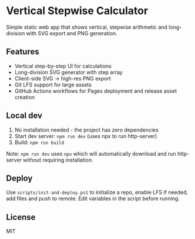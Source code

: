 # Vertical Stepwise Calculator

Simple static web app that shows vertical, stepwise arithmetic and long-division with SVG export and PNG generation.

## Features
- Vertical step-by-step UI for calculations
- Long-division SVG generator with step array
- Client-side SVG -> high-res PNG export
- Git LFS support for large assets
- GitHub Actions workflows for Pages deployment and release asset creation

## Local dev
1. No installation needed - the project has zero dependencies
2. Start dev server: `npm run dev` (uses npx to run http-server)
3. Build: `npm run build`

Note: `npm run dev` uses `npx` which will automatically download and run http-server without requiring installation.

## Deploy
Use `scripts/init-and-deploy.ps1` to initialize a repo, enable LFS if needed, add files and push to remote. Edit variables in the script before running.

## License
MIT
